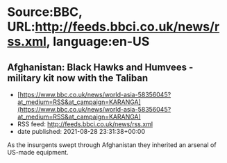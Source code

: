 # Source:BBC, URL:http://feeds.bbci.co.uk/news/rss.xml, language:en-US

## Afghanistan: Black Hawks and Humvees - military kit now with the Taliban
 - [https://www.bbc.co.uk/news/world-asia-58356045?at_medium=RSS&at_campaign=KARANGA](https://www.bbc.co.uk/news/world-asia-58356045?at_medium=RSS&at_campaign=KARANGA)
 - RSS feed: http://feeds.bbci.co.uk/news/rss.xml
 - date published: 2021-08-28 23:31:38+00:00

As the insurgents swept through Afghanistan they inherited an arsenal of US-made equipment.

